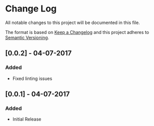 # Change Log
All notable changes to this project will be documented in this file.

The format is based on [Keep a Changelog](http://keepachangelog.com/)
and this project adheres to [Semantic Versioning](http://semver.org/).

## [0.0.2] - 04-07-2017
### Added
 - Fixed linting issues

## [0.0.1] - 04-07-2017
### Added
 - Initial Release